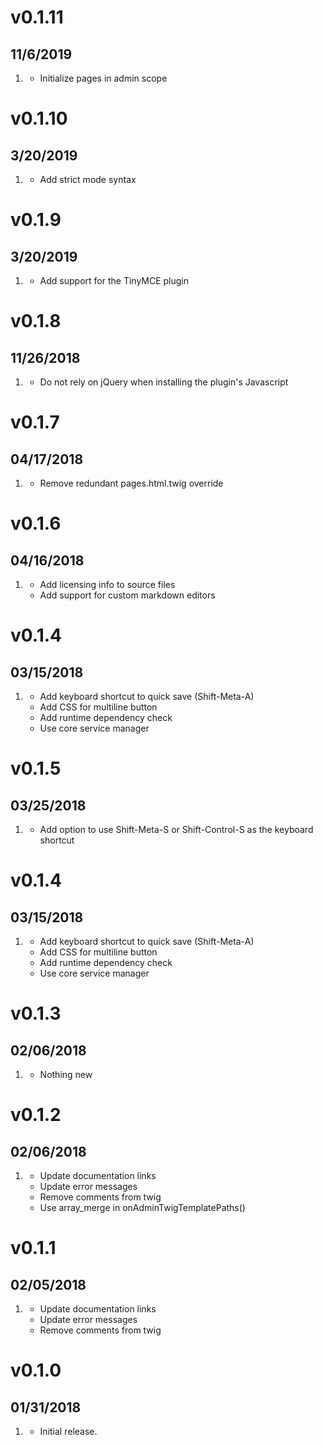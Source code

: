 # v0.1.11
##  11/6/2019

1. [](#bugfix)
    * Initialize pages in admin scope

# v0.1.10
##  3/20/2019

1. [](#bugfix)
    * Add strict mode syntax

# v0.1.9
##  3/20/2019

1. [](#feature)
    * Add support for the TinyMCE plugin

# v0.1.8
##  11/26/2018

1. [](#bugfix)
    * Do not rely on jQuery when installing the plugin's Javascript

# v0.1.7
##  04/17/2018

1. [](#new)
    * Remove redundant pages.html.twig override

# v0.1.6
##  04/16/2018

1. [](#new)
    * Add licensing info to source files
    * Add support for custom markdown editors
    
# v0.1.4
##  03/15/2018

1. [](#new)
    * Add keyboard shortcut to quick save (Shift-Meta-A)
    * Add CSS for multiline button
    * Add runtime dependency check
    * Use core service manager
    
# v0.1.5
##  03/25/2018

1. [](#new)
    * Add option to use Shift-Meta-S or Shift-Control-S as the keyboard shortcut
    
# v0.1.4
##  03/15/2018

1. [](#new)
    * Add keyboard shortcut to quick save (Shift-Meta-A)
    * Add CSS for multiline button
    * Add runtime dependency check
    * Use core service manager
    
# v0.1.3
##  02/06/2018

1. [](#new)
    * Nothing new
    
# v0.1.2
##  02/06/2018

1. [](#new)
    * Update documentation links
    * Update error messages
    * Remove comments from twig
    * Use array_merge in onAdminTwigTemplatePaths() 
    
# v0.1.1
##  02/05/2018

1. [](#new)
    * Update documentation links
    * Update error messages
    * Remove comments from twig

# v0.1.0
##  01/31/2018

1. [](#new)
    * Initial release.
